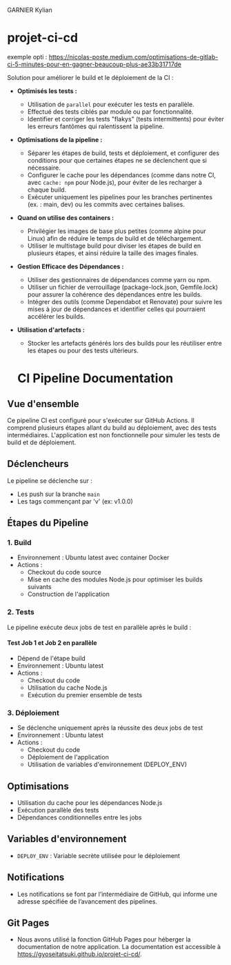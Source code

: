 GARNIER Kylian

# projet-ci-cd

exemple opti : https://nicolas-poste.medium.com/optimisations-de-gitlab-ci-5-minutes-pour-en-gagner-beaucoup-plus-ae33b31717de

Solution pour améliorer le build et le déploiement de la CI :

- **Optimisés les tests :**
    - Utilisation de `parallel` pour exécuter les tests en parallèle.
    - Effectué des tests ciblés par module ou par fonctionnalité.
    - Identifier et corriger les tests "flakys" (tests intermittents) pour éviter les erreurs fantômes qui ralentissent la pipeline.

- **Optimisations de la pipeline :**
    - Séparer les étapes de build, tests et déploiement, et configurer des conditions pour que certaines étapes ne se déclenchent que si nécessaire.
    - Configurer le cache pour les dépendances (comme dans notre CI, avec `cache: npm` pour Node.js), pour éviter de les recharger à chaque build.
    - Exécuter uniquement les pipelines pour les branches pertinentes (ex. : main, dev) ou les commits avec certaines balises.

- **Quand on utilise des containers :**
    - Privilégier les images de base plus petites (comme alpine pour Linux) afin de réduire le temps de build et de téléchargement.
    - Utiliser le multistage build pour diviser les étapes de build en plusieurs étapes, et ainsi réduire la taille des images finales.

- **Gestion Efficace des Dépendances :**
    - Utiliser des gestionnaires de dépendances comme yarn ou npm.
    - Utiliser un fichier de verrouillage (package-lock.json, Gemfile.lock) pour assurer la cohérence des dépendances entre les builds.
    - Intégrer des outils (comme Dependabot et Renovate) pour suivre les mises à jour de dépendances et identifier celles qui pourraient accélérer les builds.

- **Utilisation d'artefacts :**
    - Stocker les artefacts générés lors des builds pour les réutiliser entre les étapes ou pour des tests ultérieurs.

    # CI Pipeline Documentation

## Vue d'ensemble
Ce pipeline CI est configuré pour s'exécuter sur GitHub Actions. Il comprend plusieurs étapes allant du build au déploiement, avec des tests intermédiaires. L'application est non fonctionnelle pour simuler  les tests de build et de déploiement.

## Déclencheurs
Le pipeline se déclenche sur :
- Les push sur la branche `main`
- Les tags commençant par 'v' (ex: v1.0.0)

## Étapes du Pipeline

### 1. Build
- Environnement : Ubuntu latest avec container Docker
- Actions :
  - Checkout du code source
  - Mise en cache des modules Node.js pour optimiser les builds suivants
  - Construction de l'application

### 2. Tests
Le pipeline exécute deux jobs de test en parallèle après le build :

#### Test Job 1 et Job 2 en  parallèle

- Dépend de l'étape build
- Environnement : Ubuntu latest
- Actions :
  - Checkout du code
  - Utilisation du cache Node.js
  - Exécution du premier ensemble de tests

### 3. Déploiement
- Se déclenche uniquement après la réussite des deux jobs de test
- Environnement : Ubuntu latest
- Actions :
  - Checkout du code
  - Déploiement de l'application
  - Utilisation de variables d'environnement (DEPLOY_ENV)

## Optimisations
- Utilisation du cache pour les dépendances Node.js
- Exécution parallèle des tests
- Dépendances conditionnelles entre les jobs

## Variables d'environnement
- `DEPLOY_ENV` : Variable secrète utilisée pour le déploiement

## Notifications 
- Les notifications se font par l’intermédiaire de GitHub, qui informe une adresse spécifiée de l’avancement des pipelines.

## Git Pages
- Nous avons utilisé la fonction GitHub Pages pour héberger la documentation de notre application. La documentation est accessible à https://gyoseitatsuki.github.io/projet-ci-cd/.
